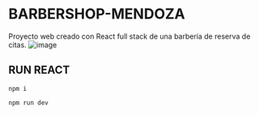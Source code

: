 # BARBERSHOP-MENDOZA
Proyecto web creado con React full stack de una barbería de reserva de citas.
![image](https://user-images.githubusercontent.com/91045865/207997852-e008c675-da84-4bd3-af63-c7c67b1e5c1d.png)

## RUN REACT
`npm i`

`npm run dev`
